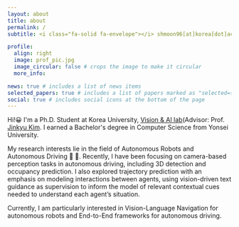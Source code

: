```yaml
---
layout: about
title: about
permalink: /
subtitle: <i class="fa-solid fa-envelope"></i> shmoon96[at]korea[dot]ac[dot]kr

profile:
  align: right
  image: prof_pic.jpg
  image_circular: false # crops the image to make it circular
  more_info: 

news: true # includes a list of news items
selected_papers: true # includes a list of papers marked as "selected={true}"
social: true # includes social icons at the bottom of the page
---
```


Hi!😀 I'm a Ph.D. Student at Korea University, [Vision & AI lab](https://visionai.korea.ac.kr/)(Advisor: Prof. [Jinkyu Kim](https://visionai.korea.ac.kr/). I earned a Bachelor's degree in Computer Science from Yonsei University. 

My research interests lie in the field of Autonomous Robots and Autonomous Driving 🚗 🤖. Recently, I have been focusing on camera-based perception tasks in autonomous driving, including 3D detection and occupancy prediction. I also explored trajectory prediction with an emphasis on modeling interactions between agents, using vision-driven text guidance as supervision to inform the model of relevant contextual cues needed to understand each agent’s situation. 

Currently, I am particularly interested in Vision-Language Navigation for autonomous robots and End-to-End frameworks for autonomous driving.

